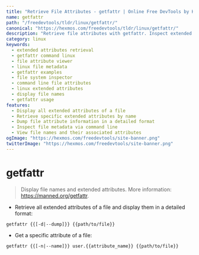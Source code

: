 ```yaml
---
title: "Retrieve File Attributes - getfattr | Online Free DevTools by Hexmos"
name: getfattr
path: "/freedevtools/tldr/linux/getfattr/"
canonical: "https://hexmos.com/freedevtools/tldr/linux/getfattr/"
description: "Retrieve file attributes with getfattr. Inspect extended attributes, filenames, and file metadata efficiently. Free online tool, no registration required."
category: linux
keywords:
  - extended attributes retrieval
  - getfattr command linux
  - file attribute viewer
  - linux file metadata
  - getfattr examples
  - file system inspector
  - command line file attributes
  - linux extended attributes
  - display file names
  - getfattr usage
features:
  - Display all extended attributes of a file
  - Retrieve specific extended attributes by name
  - Dump file attribute information in a detailed format
  - Inspect file metadata via command line
  - View file names and their associated attributes
ogImage: "https://hexmos.com/freedevtools/site-banner.png"
twitterImage: "https://hexmos.com/freedevtools/site-banner.png"
---
```


# getfattr

> Display file names and extended attributes.
> More information: <https://manned.org/getfattr>.

- Retrieve all extended attributes of a file and display them in a detailed format:

`getfattr {{[-d|--dump]}} {{path/to/file}}`

- Get a specific attribute of a file:

`getfattr {{[-n|--name]}} user.{{attribute_name}} {{path/to/file}}`
